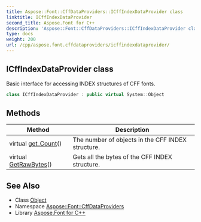 ```yaml
---
title: Aspose::Font::CffDataProviders::ICffIndexDataProvider class
linktitle: ICffIndexDataProvider
second_title: Aspose.Font for C++
description: 'Aspose::Font::CffDataProviders::ICffIndexDataProvider class. Basic interface for accessing INDEX structures of CFF fonts in C++.'
type: docs
weight: 200
url: /cpp/aspose.font.cffdataproviders/icffindexdataprovider/
---
```

## ICffIndexDataProvider class


Basic interface for accessing INDEX structures of CFF fonts.

```cpp
class ICffIndexDataProvider : public virtual System::Object
```

## Methods

| Method | Description |
| --- | --- |
| virtual [get_Count](./get_count/)() | The number of objects in the CFF INDEX structure. |
| virtual [GetRawBytes](./getrawbytes/)() | Gets all the bytes of the CFF INDEX structure. |
## See Also

* Class [Object](../../system/object/)
* Namespace [Aspose::Font::CffDataProviders](../)
* Library [Aspose.Font for C++](../../)
